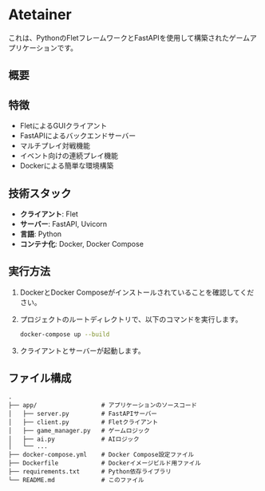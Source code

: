 # Atetainer

これは、PythonのFletフレームワークとFastAPIを使用して構築されたゲームアプリケーションです。

## 概要



## 特徴

*   FletによるGUIクライアント
*   FastAPIによるバックエンドサーバー
*   マルチプレイ対戦機能
*   イベント向けの連続プレイ機能
*   Dockerによる簡単な環境構築

## 技術スタック

*   **クライアント**: Flet
*   **サーバー**: FastAPI, Uvicorn
*   **言語**: Python
*   **コンテナ化**: Docker, Docker Compose

## 実行方法

1.  DockerとDocker Composeがインストールされていることを確認してください。
2.  プロジェクトのルートディレクトリで、以下のコマンドを実行します。

    ```bash
    docker-compose up --build
    ```

3.  クライアントとサーバーが起動します。

## ファイル構成

```
.
├── app/                  # アプリケーションのソースコード
│   ├── server.py         # FastAPIサーバー
│   ├── client.py         # Fletクライアント
│   ├── game_manager.py   # ゲームロジック
│   ├── ai.py             # AIロジック
│   └── ...
├── docker-compose.yml    # Docker Compose設定ファイル
├── Dockerfile            # Dockerイメージビルド用ファイル
├── requirements.txt      # Python依存ライブラリ
└── README.md             # このファイル
```
